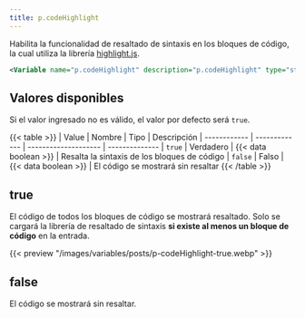 ```yaml
---
title: p.codeHighlight
---
```


Habilita la funcionalidad de resaltado de sintaxis en los bloques de código, la cual utiliza la librería [highlight.js](https://highlightjs.org/).

```xml
<Variable name="p.codeHighlight" description="p.codeHighlight" type="string" value="false"/>
```

## Valores disponibles

Si el valor ingresado no es válido, el valor por defecto será `true`.

{{< table >}}
| Value        | Nombre        | Tipo                 | Descripción
| ------------ | ------------- | -------------------- | --------------
| `true`       | Verdadero     | {{< data boolean >}} | Resalta la sintaxis de los bloques de código
| `false`      | Falso         | {{< data boolean >}} | El código se mostrará sin resaltar
{{< /table >}}


## true

El código de todos los bloques de código se mostrará resaltado. Solo se cargará la librería de resaltado de sintaxis **si existe al menos un bloque de código** en la entrada.

{{< preview "/images/variables/posts/p-codeHighlight-true.webp" >}}

## false

El código se mostrará sin resaltar.
